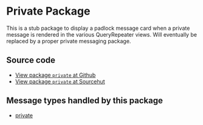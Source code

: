 # Private Package

This is a stub package to display a padlock message card when a private message is rendered in the various QueryRepeater views. Will eventually be replaced by a proper private messaging package.

## Source code
* [View package `private` at Github](https://github.com/soapdog/patchfox/blob/master/src/packages/private) 
* [View package `private` at Sourcehut](https://git.sr.ht/~soapdog/patchfox/tree/master/item/src/packages/private)


## Message types handled by this package

* [private](/message_types/private)
